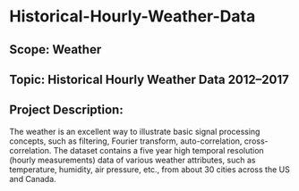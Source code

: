 # Historical-Hourly-Weather-Data

## Scope: Weather
## Topic: Historical Hourly Weather Data 2012–2017
## Project Description:
The weather is an excellent way to illustrate basic signal processing concepts, such as filtering, Fourier transform, auto-correlation, cross-correlation. The dataset contains a five year high temporal resolution (hourly measurements) data of various weather attributes, such as temperature, humidity, air pressure, etc., from about 30 cities across the US and Canada.

